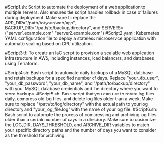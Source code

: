 #Scrip1.sh: Script to automate the deployment of a web application to multiple servers. Also ensures the script handles rollback in case of failures during deployment.
            Make sure to replace the APP_DIR="/path/to/your/web/app", BACKUP_DIR="/path/to/backup/directory", and SERVERS=("server1.example.com" "server2.example.com")
#Script2.yaml: Kubernetes YAML configuration file to deploy a stateless microservice application with automatic scaling based on CPU utilization.

#Script3.tf: To create an IaC script to provision a scalable web application infrastructure in AWS, including instances, load balancers, and databases using Terraform.

#Script4.sh: Bash script to automate daily backups of a MySQL database and retain backups for a specified number of days.
             Replace "your_db_user", "your_db_password", "your_db_name", and "/path/to/backup/directory" with your MySQL database credentials and the directory where you want 
             to store backups.
#Script5.sh: Bash script that you can use to rotate log files daily, compress old log files, and delete log files older than a week.
             Make sure to replace "/path/to/log/directory" with the actual path to your log directory and "your_log_file.log" with the name of your log file.
#Script6.sh: Bash script to automate the process of compressing and archiving log files older than a certain number of days in a directory.
             Make sure to customize the LOG_DIR, DAYS_THRESHOLD, and ARCHIVE_DIR variables to match your specific directory paths and the number of days you want to consider 
             as the threshold for archiving.
